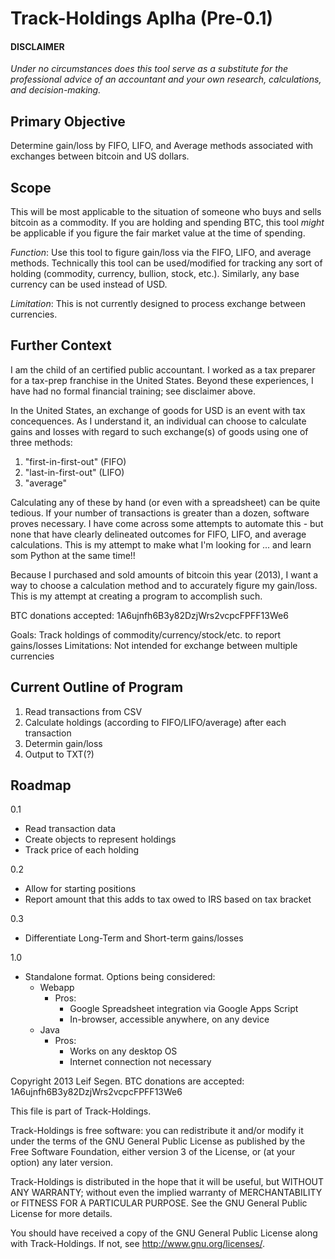 Track-Holdings Aplha (Pre-0.1)
==============================

#### DISCLAIMER
_Under *no circumstances* does this tool serve as a substitute for the professional advice of an accountant and your own research, calculations, and decision-making._

Primary Objective
-----------------
Determine gain/loss by FIFO, LIFO, and Average methods associated with exchanges between bitcoin and US dollars.

Scope
-----
This will be most applicable to the situation of someone who buys and sells bitcoin as a commodity. If you are holding and spending BTC, this tool _might_ be applicable if you figure the fair market value at the time of spending.

*Function*: Use this tool to figure gain/loss via the FIFO, LIFO, and average methods. Technically this tool can be used/modified for tracking any sort of holding (commodity, currency, bullion, stock, etc.). Similarly, any base currency can be used instead of USD.

*Limitation*: This is not currently designed to process exchange between currencies.

Further Context
---------------
I am the child of an certified public accountant. I worked as a tax preparer for a tax-prep franchise in the United States. Beyond these experiences, I have had no formal financial training; see disclaimer above.

In the United States, an exchange of goods for USD is an event with tax concequences. As I understand it, an individual can choose to calculate gains and losses with regard to such exchange(s) of goods using one of three methods:
1. "first-in-first-out" (FIFO)
2. "last-in-first-out" (LIFO)
3. "average"

Calculating any of these by hand (or even with a spreadsheet) can be quite tedious. If your number of transactions is greater than a dozen, software proves necessary. I have come across some attempts to automate this - but none that have clearly delineated outcomes for FIFO, LIFO, and average calculations. This is my attempt to make what I'm looking for ... and learn som Python at the same time!!

Because I purchased and sold amounts of bitcoin this year (2013), I want a way to choose a calculation method and to accurately figure my gain/loss. This is my attempt at creating a program to accomplish such.

BTC donations accepted: 1A6ujnfh6B3y82DzjWrs2vcpcFPFF13We6

Goals: Track holdings of commodity/currency/stock/etc. to report gains/losses
Limitations: Not intended for exchange between multiple currencies

Current Outline of Program
--------------------------
1. Read transactions from CSV
2. Calculate holdings (according to FIFO/LIFO/average) after each transaction
3. Determin gain/loss
4. Output to TXT(?)

Roadmap
-------
0.1
* Read transaction data
* Create objects to represent holdings
* Track price of each holding

0.2
* Allow for starting positions
* Report amount that this adds to tax owed to IRS based on tax bracket

0.3
* Differentiate Long-Term and Short-term gains/losses

1.0
<ul>
  <li>Standalone format. Options being considered:
    <ul>
      <li>Webapp
        <ul>
          <li>Pros:
            <ul>
              <li>Google Spreadsheet integration via Google Apps Script</li>
              <li>In-browser, accessible anywhere, on any device</li>
            </ul>
          </li>
        </ul>
      </li>
      <li>Java
        <ul>
          <li>Pros:
            <ul>
              <li>Works on any desktop OS</li>
              <li>Internet connection not necessary</li>
            </ul>
          </li>
        </ul>
      </li>
    </ul>
  </li>
</ul>



Copyright 2013 Leif Segen. BTC donations are accepted: 1A6ujnfh6B3y82DzjWrs2vcpcFPFF13We6

This file is part of Track-Holdings.

Track-Holdings is free software: you can redistribute it and/or modify it under the terms of the GNU General Public License as published by the Free Software Foundation, either version 3 of the License, or (at your option) any later version.

Track-Holdings is distributed in the hope that it will be useful, but WITHOUT ANY WARRANTY; without even the implied warranty of MERCHANTABILITY or FITNESS FOR A PARTICULAR PURPOSE.  See the GNU General Public License for more details.

You should have received a copy of the GNU General Public License along with Track-Holdings.  If not, see <http://www.gnu.org/licenses/>.
